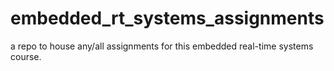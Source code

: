 # embedded_rt_systems_assignments
a repo to house any/all assignments for this embedded real-time systems course.
